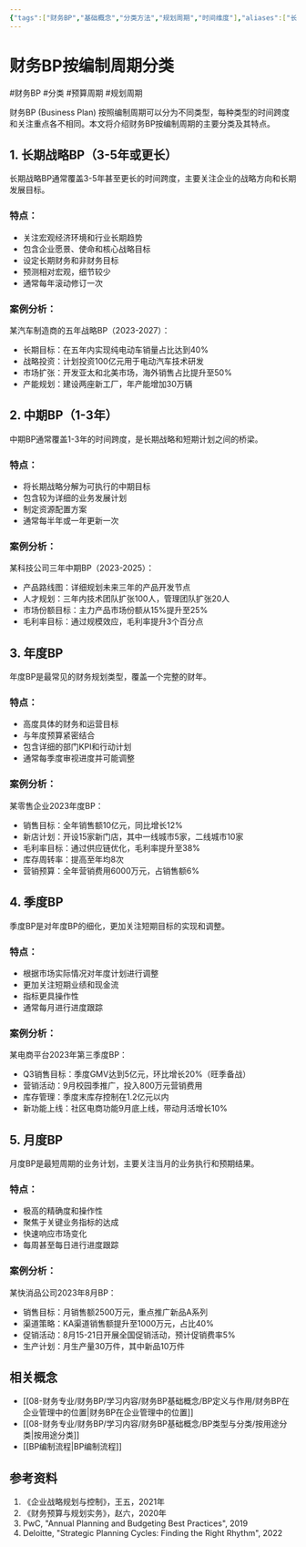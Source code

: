```yaml
---
{"tags":["财务BP","基础概念","分类方法","规划周期","时间维度"],"aliases":["长短期BP分类","BP周期分类"],"cssclass":"content","dg-publish":true,"dg-home":false,"permalink":"/08-财务专业/财务BP/学习内容/财务BP基础概念/BP类型与分类/按编制周期分类/","dgPassFrontmatter":true}
---
```


# 财务BP按编制周期分类

#财务BP #分类 #预算周期 #规划周期

财务BP (Business Plan) 按照编制周期可以分为不同类型，每种类型的时间跨度和关注重点各不相同。本文将介绍财务BP按编制周期的主要分类及其特点。

## 1. 长期战略BP（3-5年或更长）

长期战略BP通常覆盖3-5年甚至更长的时间跨度，主要关注企业的战略方向和长期发展目标。

### 特点：
- 关注宏观经济环境和行业长期趋势
- 包含企业愿景、使命和核心战略目标
- 设定长期财务和非财务目标
- 预测相对宏观，细节较少
- 通常每年滚动修订一次

### 案例分析：
某汽车制造商的五年战略BP（2023-2027）：
- 长期目标：在五年内实现纯电动车销量占比达到40%
- 战略投资：计划投资100亿元用于电动汽车技术研发
- 市场扩张：开发亚太和北美市场，海外销售占比提升至50%
- 产能规划：建设两座新工厂，年产能增加30万辆

## 2. 中期BP（1-3年）

中期BP通常覆盖1-3年的时间跨度，是长期战略和短期计划之间的桥梁。

### 特点：
- 将长期战略分解为可执行的中期目标
- 包含较为详细的业务发展计划
- 制定资源配置方案
- 通常每半年或一年更新一次

### 案例分析：
某科技公司三年中期BP（2023-2025）：
- 产品路线图：详细规划未来三年的产品开发节点
- 人才规划：三年内技术团队扩张100人，管理团队扩张20人
- 市场份额目标：主力产品市场份额从15%提升至25%
- 毛利率目标：通过规模效应，毛利率提升3个百分点

## 3. 年度BP

年度BP是最常见的财务规划类型，覆盖一个完整的财年。

### 特点：
- 高度具体的财务和运营目标
- 与年度预算紧密结合
- 包含详细的部门KPI和行动计划
- 通常每季度审视进度并可能调整

### 案例分析：
某零售企业2023年度BP：
- 销售目标：全年销售额10亿元，同比增长12%
- 新店计划：开设15家新门店，其中一线城市5家，二线城市10家
- 毛利率目标：通过供应链优化，毛利率提升至38%
- 库存周转率：提高至年均8次
- 营销预算：全年营销费用6000万元，占销售额6%

## 4. 季度BP

季度BP是对年度BP的细化，更加关注短期目标的实现和调整。

### 特点：
- 根据市场实际情况对年度计划进行调整
- 更加关注短期业绩和现金流
- 指标更具操作性
- 通常每月进行进度跟踪

### 案例分析：
某电商平台2023年第三季度BP：
- Q3销售目标：季度GMV达到5亿元，环比增长20%（旺季备战）
- 营销活动：9月校园季推广，投入800万元营销费用
- 库存管理：季度末库存控制在1.2亿元以内
- 新功能上线：社区电商功能9月底上线，带动月活增长10%

## 5. 月度BP

月度BP是最短周期的业务计划，主要关注当月的业务执行和预期结果。

### 特点：
- 极高的精确度和操作性
- 聚焦于关键业务指标的达成
- 快速响应市场变化
- 每周甚至每日进行进度跟踪

### 案例分析：
某快消品公司2023年8月BP：
- 销售目标：月销售额2500万元，重点推广新品A系列
- 渠道策略：KA渠道销售额提升至1000万元，占比40%
- 促销活动：8月15-21日开展全国促销活动，预计促销费率5%
- 生产计划：月生产量30万件，其中新品10万件

## 相关概念

- [[08-财务专业/财务BP/学习内容/财务BP基础概念/BP定义与作用/财务BP在企业管理中的位置\|财务BP在企业管理中的位置]]
- [[08-财务专业/财务BP/学习内容/财务BP基础概念/BP类型与分类/按用途分类\|按用途分类]]
- [[BP编制流程\|BP编制流程]]

## 参考资料

1. 《企业战略规划与控制》，王五，2021年
2. 《财务预算与规划实务》，赵六，2020年
3. PwC, "Annual Planning and Budgeting Best Practices", 2019
4. Deloitte, "Strategic Planning Cycles: Finding the Right Rhythm", 2022 
